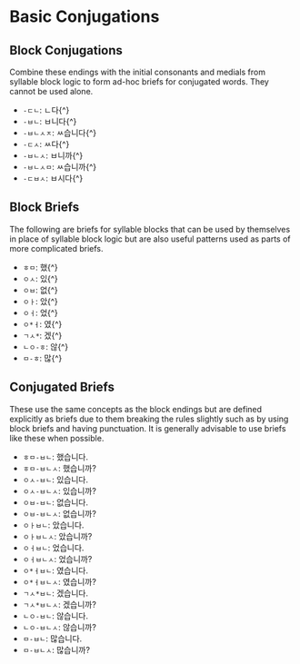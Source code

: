 # Basic Conjugations

## Block Conjugations

Combine these endings with the initial consonants and medials from syllable block logic to form ad-hoc briefs for conjugated words. They cannot be used alone.

- `-ㄷㄴ`: ㄴ다{^}
- `-ㅂㄴ`: ㅂ니다{^}
- `-ㅂㄴㅅㅈ`: ㅆ습니다{^}
- `-ㄷㅅ`: ㅆ다{^}
- `-ㅂㄴㅅ`: ㅂ니까{^}
- `-ㅂㄴㅅㅁ`: ㅆ습니까{^}
- `-ㄷㅂㅅ`: ㅂ시다{^}

## Block Briefs

The following are briefs for syllable blocks that can be used by themselves in place of syllable block logic but are also useful patterns used as parts of more complicated briefs.

- `ㅎㅁ`: 했{^}
- `ㅇㅅ`: 있{^}
- `ㅇㅂ`: 없{^}
- `ㅇㅏ`: 았{^}
- `ㅇㅓ`: 었{^}
- `ㅇ*ㅓ`: 였{^}
- `ㄱㅅ*`: 겠{^}
- `ㄴㅇ-ㅎ`: 않{^}
- `ㅁ-ㅎ`: 많{^}

## Conjugated Briefs

These use the same concepts as the block endings but are defined explicitly as briefs due to them breaking the rules slightly such as by using block briefs and having punctuation. It is generally advisable to use briefs like these when possible.

- `ㅎㅁ-ㅂㄴ`: 했습니다.
- `ㅎㅁ-ㅂㄴㅅ`: 했습니까?
- `ㅇㅅ-ㅂㄴ`: 있습니다.
- `ㅇㅅ-ㅂㄴㅅ`: 있습니까?
- `ㅇㅂ-ㅂㄴ`: 없습니다.
- `ㅇㅂ-ㅂㄴㅅ`: 없습니까?
- `ㅇㅏㅂㄴ`: 았습니다.
- `ㅇㅏㅂㄴㅅ`: 았습니까?
- `ㅇㅓㅂㄴ`: 었습니다.
- `ㅇㅓㅂㄴㅅ`: 었습니까?
- `ㅇ*ㅓㅂㄴ`: 였습니다.
- `ㅇ*ㅓㅂㄴㅅ`: 였습니까?
- `ㄱㅅ*ㅂㄴ`: 겠습니다.
- `ㄱㅅ*ㅂㄴㅅ`: 겠습니까?
- `ㄴㅇ-ㅂㄴ`: 않습니다.
- `ㄴㅇ-ㅂㄴㅅ`: 않습니까?
- `ㅁ-ㅂㄴ`: 많습니다.
- `ㅁ-ㅂㄴㅅ`: 많습니까?
